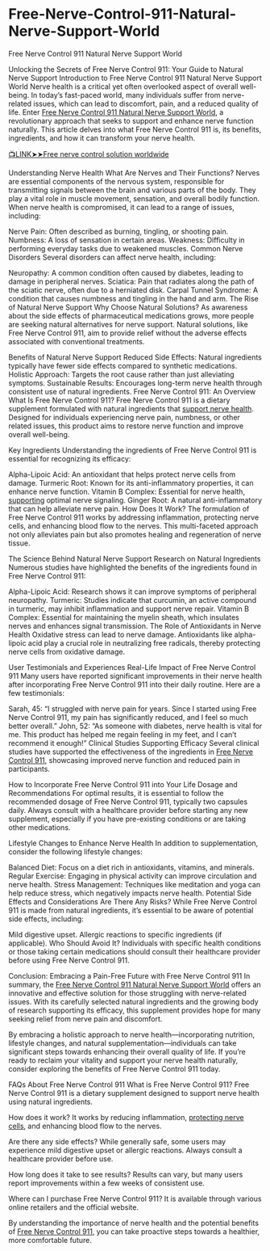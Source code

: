 # Free-Nerve-Control-911-Natural-Nerve-Support-World
Free Nerve Control 911 Natural Nerve Support World

Unlocking the Secrets of Free Nerve Control 911: Your Guide to Natural Nerve Support
Introduction to Free Nerve Control 911 Natural Nerve Support World
Nerve health is a critical yet often overlooked aspect of overall well-being. In today’s fast-paced world, many individuals suffer from nerve-related issues, which can lead to discomfort, pain, and a reduced quality of life. Enter [Free Nerve Control 911 Natural Nerve Support World](https://signupforfree.site/up/nervecontrol911/solution/), a revolutionary approach that seeks to support and enhance nerve function naturally. This article delves into what Free Nerve Control 911 is, its benefits, ingredients, and how it can transform your nerve health.

[📺LINK➤➤Free nerve control solution worldwide](https://signupforfree.site/up/nervecontrol911/solution/)

Understanding Nerve Health
What Are Nerves and Their Functions?
Nerves are essential components of the nervous system, responsible for transmitting signals between the brain and various parts of the body. They play a vital role in muscle movement, sensation, and overall bodily function. When nerve health is compromised, it can lead to a range of issues, including:

Nerve Pain: Often described as burning, tingling, or shooting pain.
Numbness: A loss of sensation in certain areas.
Weakness: Difficulty in performing everyday tasks due to weakened muscles.
Common Nerve Disorders
Several disorders can affect nerve health, including:

Neuropathy: A common condition often caused by diabetes, leading to damage in peripheral nerves.
Sciatica: Pain that radiates along the path of the sciatic nerve, often due to a herniated disk.
Carpal Tunnel Syndrome: A condition that causes numbness and tingling in the hand and arm.
The Rise of Natural Nerve Support
Why Choose Natural Solutions?
As awareness about the side effects of pharmaceutical medications grows, more people are seeking natural alternatives for nerve support. Natural solutions, like Free Nerve Control 911, aim to provide relief without the adverse effects associated with conventional treatments.

Benefits of Natural Nerve Support
Reduced Side Effects: Natural ingredients typically have fewer side effects compared to synthetic medications.
Holistic Approach: Targets the root cause rather than just alleviating symptoms.
Sustainable Results: Encourages long-term nerve health through consistent use of natural ingredients.
Free Nerve Control 911: An Overview
What Is Free Nerve Control 911?
Free Nerve Control 911 is a dietary supplement formulated with natural ingredients that [support nerve health](https://signupforfree.site/up/nervecontrol911/solution/). Designed for individuals experiencing nerve pain, numbness, or other related issues, this product aims to restore nerve function and improve overall well-being.

Key Ingredients
Understanding the ingredients of Free Nerve Control 911 is essential for recognizing its efficacy:

Alpha-Lipoic Acid: An antioxidant that helps protect nerve cells from damage.
Turmeric Root: Known for its anti-inflammatory properties, it can enhance nerve function.
Vitamin B Complex: Essential for nerve health, [supporting](https://signupforfree.site/up/nervecontrol911/solution/) optimal nerve signaling.
Ginger Root: A natural anti-inflammatory that can help alleviate nerve pain.
How Does It Work?
The formulation of Free Nerve Control 911 works by addressing inflammation, protecting nerve cells, and enhancing blood flow to the nerves. This multi-faceted approach not only alleviates pain but also promotes healing and regeneration of nerve tissue.

The Science Behind Natural Nerve Support
Research on Natural Ingredients
Numerous studies have highlighted the benefits of the ingredients found in Free Nerve Control 911:

Alpha-Lipoic Acid: Research shows it can improve symptoms of peripheral neuropathy.
Turmeric: Studies indicate that curcumin, an active compound in turmeric, may inhibit inflammation and support nerve repair.
Vitamin B Complex: Essential for maintaining the myelin sheath, which insulates nerves and enhances signal transmission.
The Role of Antioxidants in Nerve Health
Oxidative stress can lead to nerve damage. Antioxidants like alpha-lipoic acid play a crucial role in neutralizing free radicals, thereby protecting nerve cells from oxidative damage.

User Testimonials and Experiences
Real-Life Impact of Free Nerve Control 911
Many users have reported significant improvements in their nerve health after incorporating Free Nerve Control 911 into their daily routine. Here are a few testimonials:

Sarah, 45: “I struggled with nerve pain for years. Since I started using Free Nerve Control 911, my pain has significantly reduced, and I feel so much better overall.”
John, 52: “As someone with diabetes, nerve health is vital for me. This product has helped me regain feeling in my feet, and I can’t recommend it enough!”
Clinical Studies Supporting Efficacy
Several clinical studies have supported the effectiveness of the ingredients in [Free Nerve Control 911](https://signupforfree.site/up/nervecontrol911/solution/), showcasing improved nerve function and reduced pain in participants.

How to Incorporate Free Nerve Control 911 into Your Life
Dosage and Recommendations
For optimal results, it is essential to follow the recommended dosage of Free Nerve Control 911, typically two capsules daily. Always consult with a healthcare provider before starting any new supplement, especially if you have pre-existing conditions or are taking other medications.

Lifestyle Changes to Enhance Nerve Health
In addition to supplementation, consider the following lifestyle changes:

Balanced Diet: Focus on a diet rich in antioxidants, vitamins, and minerals.
Regular Exercise: Engaging in physical activity can improve circulation and nerve health.
Stress Management: Techniques like meditation and yoga can help reduce stress, which negatively impacts nerve health.
Potential Side Effects and Considerations
Are There Any Risks?
While Free Nerve Control 911 is made from natural ingredients, it’s essential to be aware of potential side effects, including:

Mild digestive upset.
Allergic reactions to specific ingredients (if applicable).
Who Should Avoid It?
Individuals with specific health conditions or those taking certain medications should consult their healthcare provider before using Free Nerve Control 911.

Conclusion: Embracing a Pain-Free Future with Free Nerve Control 911
In summary, the [Free Nerve Control 911 Natural Nerve Support World](https://signupforfree.site/up/nervecontrol911/solution/) offers an innovative and effective solution for those struggling with nerve-related issues. With its carefully selected natural ingredients and the growing body of research supporting its efficacy, this supplement provides hope for many seeking relief from nerve pain and discomfort.

By embracing a holistic approach to nerve health—incorporating nutrition, lifestyle changes, and natural supplementation—individuals can take significant steps towards enhancing their overall quality of life. If you’re ready to reclaim your vitality and support your nerve health naturally, consider exploring the benefits of Free Nerve Control 911 today.

FAQs About Free Nerve Control 911
What is Free Nerve Control 911?
Free Nerve Control 911 is a dietary supplement designed to support nerve health using natural ingredients.

How does it work?
It works by reducing inflammation, [protecting nerve cells](https://signupforfree.site/up/nervecontrol911/solution/), and enhancing blood flow to the nerves.

Are there any side effects?
While generally safe, some users may experience mild digestive upset or allergic reactions. Always consult a healthcare provider before use.

How long does it take to see results?
Results can vary, but many users report improvements within a few weeks of consistent use.

Where can I purchase Free Nerve Control 911?
It is available through various online retailers and the official website.

By understanding the importance of nerve health and the potential benefits of [Free Nerve Control 911](https://signupforfree.site/up/nervecontrol911/solution/), you can take proactive steps towards a healthier, more comfortable future.
